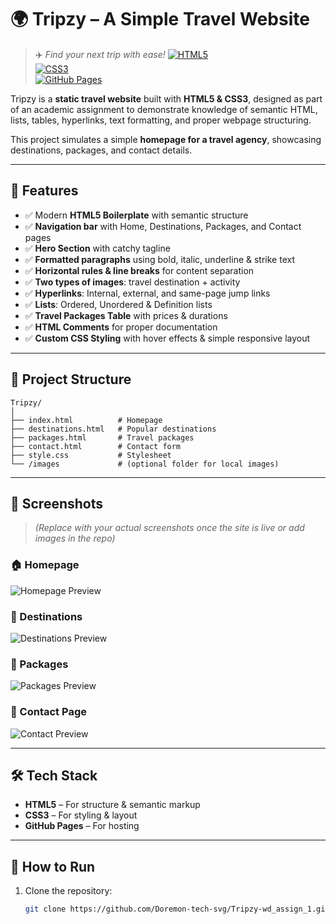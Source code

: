 # 🌍 Tripzy – A Simple Travel Website  

> ✈️ *Find your next trip with ease!*
[![HTML5](https://img.shields.io/badge/HTML5-E34F26?style=for-the-badge&logo=html5&logoColor=white)](https://developer.mozilla.org/en-US/docs/Web/Guide/HTML/HTML5)  
[![CSS3](https://img.shields.io/badge/CSS3-1572B6?style=for-the-badge&logo=css3&logoColor=white)](https://developer.mozilla.org/en-US/docs/Web/CSS)  
[![GitHub Pages](https://img.shields.io/badge/GitHub%20Pages-222222?style=for-the-badge&logo=github&logoColor=white)](https://pages.github.com/)  


Tripzy is a **static travel website** built with **HTML5 & CSS3**, designed as part of an academic assignment to demonstrate knowledge of semantic HTML, lists, tables, hyperlinks, text formatting, and proper webpage structuring.  

This project simulates a simple **homepage for a travel agency**, showcasing destinations, packages, and contact details.  

---

## 🚀 Features  

- ✅ Modern **HTML5 Boilerplate** with semantic structure  
- ✅ **Navigation bar** with Home, Destinations, Packages, and Contact pages  
- ✅ **Hero Section** with catchy tagline  
- ✅ **Formatted paragraphs** using bold, italic, underline & strike text  
- ✅ **Horizontal rules & line breaks** for content separation  
- ✅ **Two types of images**: travel destination + activity  
- ✅ **Hyperlinks**: Internal, external, and same-page jump links  
- ✅ **Lists**: Ordered, Unordered & Definition lists  
- ✅ **Travel Packages Table** with prices & durations  
- ✅ **HTML Comments** for proper documentation  
- ✅ **Custom CSS Styling** with hover effects & simple responsive layout  

---


## 📂 Project Structure  

```plaintext
Tripzy/
│
├── index.html          # Homepage  
├── destinations.html   # Popular destinations  
├── packages.html       # Travel packages  
├── contact.html        # Contact form  
├── style.css           # Stylesheet  
└── /images             # (optional folder for local images)  
```
---

## 🎨 Screenshots  

> *(Replace with your actual screenshots once the site is live or add images in the repo)*  

### 🏠 Homepage  
![Homepage Preview]((https://github.com/Doremon-tech-svg/Tripzy-wd_assign_1/blob/main/Homepage_1.png))  

### 🌆 Destinations  
![Destinations Preview]([https://via.placeholder.com/800x400.png?text=Destinations+Preview](https://drive.google.com/file/d/1RP14afAAU8UMxB5ANfJdmiS3auZ4ogaY/view?usp=drive_link))  

### 💼 Packages  
![Packages Preview]([https://via.placeholder.com/800x400.png?text=Packages+Preview](https://drive.google.com/file/d/1iLY21l4ypRjKyJEZfYUlHDZZL35F3oC_/view?usp=drive_link))  

### 📩 Contact Page  
![Contact Preview]([https://via.placeholder.com/800x400.png?text=Contact+Preview](https://drive.google.com/file/d/1ziNYbO6q8jGYGDUpTzNLDIZeBujwB93B/view?usp=drive_link))  

---

## 🛠️ Tech Stack  

- **HTML5** – For structure & semantic markup  
- **CSS3** – For styling & layout  
- **GitHub Pages** – For hosting  

---

## 📖 How to Run  

1. Clone the repository:  
   ```bash
   git clone https://github.com/Doremon-tech-svg/Tripzy-wd_assign_1.git
